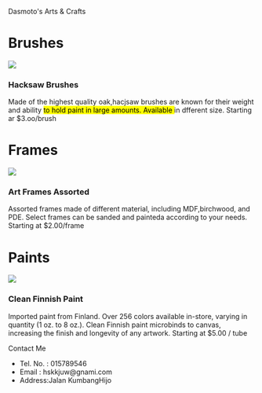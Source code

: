 <!DOCTYPE html>
<html>
<head>
  <title>Basic Web Page</title>
  <meta name="viewport" content="width=device-width,initial-scale=1" >
  <link href="style.css" rel="stylesheet">
</head>
<body>
  <div class="header">
    <p class="caption"> Dasmoto's Arts & Crafts </p>
  
  </div>
  <h1 class="sub-title1">Brushes</h1>
  
  <div class="content">
    <img src="https://content.codecademy.com/courses/freelance-1/unit-2/hacksaw.jpeg?_gl=1*7mi8rk*_ga*MDMwMjM4NzE2MS4xNjU2NTgxNDk4*_ga_3LRZM6TM9L*MTY1NjU4MTUwMS4xLjEuMTY1NjU4MTY3NC4zMg.."/>
  <h3><strong> Hacksaw Brushes</strong></h3>
    <p> Made of the highest quality oak,hacjsaw brushes are known for their weight and ability <mark> to hold paint in large amounts. Available </mark> in dfferent size. <span> Starting ar $3.oo/brush</span> </p>
    
  </div>
  <h1 class="sub-title2">Frames</h1>
  <div class="content">
    <img src="https://content.codecademy.com/courses/freelance-1/unit-2/frames.jpeg?_gl=1*1wy25cv*_ga*MDMwMjM4NzE2MS4xNjU2NTgxNDk4*_ga_3LRZM6TM9L*MTY1NjU4MTUwMS4xLjEuMTY1NjU4MTY3NC4zMg.."/>
  <h3> Art Frames Assorted </h3>
   <p>Assorted frames made of different material, including MDF,birchwood, and PDE. Select frames can be sanded and painteda according to your needs. <span> Starting at $2.00/frame</span></p>
  
  </div>
    <h1 class="sub-title3">Paints</h1>
<div class="content">
  <img src="https://content.codecademy.com/courses/freelance-1/unit-2/finnish.jpeg?_gl=1*1wy25cv*_ga*MDMwMjM4NzE2MS4xNjU2NTgxNDk4*_ga_3LRZM6TM9L*MTY1NjU4MTUwMS4xLjEuMTY1NjU4MTY3NC4zMg.."/>
  <h3> Clean Finnish Paint </h3>
  <p>Imported paint from Finland. Over 256 colors available in-store, varying in quantity (1 oz. to 8 oz.). Clean Finnish paint microbinds to canvas, increasing the finish and longevity of any artwork.<span> Starting at $5.00 / tube </span> </p>
  </div>

<footer class="footer">
  <div>
   <p>Contact Me </p>
    <ul>
      <li>Tel. No. : 015789546</li>
      <li> Email : hskkjuw@gnami.com</li>
      <li>Address:Jalan KumbangHijo </li>  
      </ul>
    </div>
</footer>
  
  
  
  
  
  
  <script src="script.js"></script>
</body>
</html>
